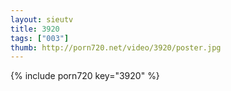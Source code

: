 ```yaml
--- 
layout: sieutv
title: 3920
tags: ["003"]
thumb: http://porn720.net/video/3920/poster.jpg
---
```

{% include porn720 key="3920" %} 
